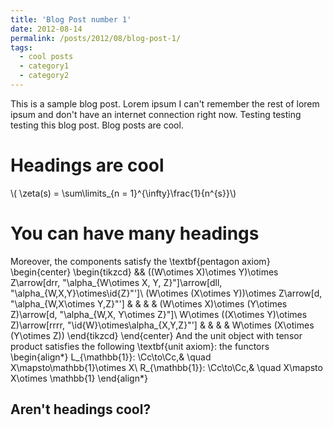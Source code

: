 ```yaml
---
title: 'Blog Post number 1'
date: 2012-08-14
permalink: /posts/2012/08/blog-post-1/
tags:
  - cool posts
  - category1
  - category2
---
```


This is a sample blog post. Lorem ipsum I can't remember the rest of lorem ipsum and don't have an internet connection right now. Testing testing testing this blog post. Blog posts are cool.

Headings are cool
======
\\( \zeta(s) = \sum\limits_{n = 1}^{\infty}\frac{1}{n^{s}}\\)

You can have many headings
======
Moreover, the components satisfy the \textbf{pentagon axiom}
    \begin{center}
        \begin{tikzcd}
            && ((W\otimes X)\otimes Y)\otimes Z\arrow[drr, "\alpha_{W\otimes X, Y, Z}"]\arrow[dll, "\alpha_{W,X,Y}\otimes\id{Z}"']\\
            (W\otimes (X\otimes Y))\otimes Z\arrow[d, "\alpha_{W,X\otimes Y,Z}"'] & & & & (W\otimes X)\otimes (Y\otimes Z)\arrow[d, "\alpha_{W,X, Y\otimes Z}"]\\
            W\otimes ((X\otimes Y)\otimes Z)\arrow[rrrr, "\id{W}\otimes\alpha_{X,Y,Z}"'] & & & & W\otimes (X\otimes (Y\otimes Z))
        \end{tikzcd}
    \end{center}
    And the unit object with tensor product satisfies the following \textbf{unit axiom}: the functors
    \begin{align*}
        L_{\mathbb{1}}: \Cc\to\Cc,& \quad X\mapsto\mathbb{1}\otimes X\\
        R_{\mathbb{1}}: \Cc\to\Cc,& \quad X\mapsto X\otimes \mathbb{1}
    \end{align*}

Aren't headings cool?
------
